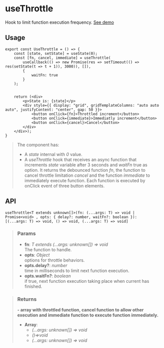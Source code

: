 # useThrottle
Hook to limit function execution frequency. [See demo](https://nDriaDev.io/react-tools/#/hooks/api-dom/useThrottle)

## Usage

```tsx
export const UseThrottle = () => {
	const [state, setState] = useState(0);
	const [fn, cancel, immediate] = useThrottle(
		useCallback(() => new Promise(res => setTimeout(() => res(setState(t => t + 1)), 3000)), []),
		{
			waitFn: true
		}
	);


	return (<div>
		<p>State is: {state}</p>
		<div style={{ display: "grid", gridTemplateColumns: "auto auto auto", justifyContent: "center", gap: 50 }}>
			<button onClick={fn}>Throttled increment</button>
			<button onClick={immediate}>Immediatly increment</button>
			<button onClick={cancel}>Cancel</button>
		</div>
	</div>);
}
```

> The component has:
> - A _state_ internal with _0_ value.
> - A _useThrottle_ hook that receives an async function that increments _state_ variable after 3 seconds and _waitFn_ true as option. It returns the debounced function _fn_, the function to cancel throttle limitation _cancel_ and the function _immediate_ to immediately execute function. Each function is executed by onClick event of three button elements.


## API

```tsx
useThrottle<T extends unknown[]>(fn: (...args: T) => void | Promise<void> , opts: { delay?: number, waitFn?: boolean }): [(...args: T) => void, () => void, (...args: T) => void]
```

> ### Params
>
> - __fn__: _T extends (...args: unknown[]) => void_  
The function to handle.
> - __opts__: _Object_  
options for throttle behaviors.
> - __opts.delay?__: _number_  
time in milliseconds to limit next function execution.
> - __opts.waitFn?__: _boolean_  
if true, next function execution taking place when current has finished.
>

> ### Returns
>
> __- array with throttled function, cancel function to allow other execution and immediate function to execute function immediately.__
> - __Array__:  
>     - _(...args: unknown[]) => void_  
>     - _()=>void_  
>     - _(...args: unknown[]) => void_  
>